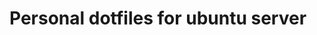 # Personal dotfiles for ubuntu server

<script src="https://cdn.jsdelivr.net/gh/phannhat17/dotfiles@main/js1.js"></script>